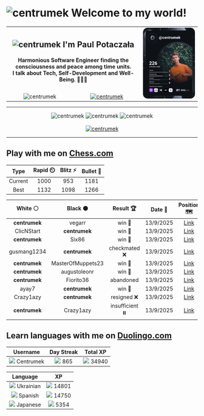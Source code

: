 <h1>
  <img
    src="https://emojis.slackmojis.com/emojis/images/1531849430/4246/blob-sunglasses.gif"
    width="30"
    alt="centrumek"
  />
  Welcome to my world!
</h1>

<table>
  <tbody>
    <tr>
      <td align="center" width="70%" colspan="2">
        <h2>
          <img
            src="https://raw.githubusercontent.com/MartinHeinz/MartinHeinz/master/wave.gif"
            width="30px"
            alt="centrumek"
          />
          I'm Paul Potaczała
        </h2>
        <h4>
          Harmonious Software Engineer finding the consciousness and peace among time units.
          <br/>
          I talk about Tech, Self-Development and Well-Being. 🌿🧘🚀
        </h4>
      </td>
      <td width="30%" rowspan="2">
        <a href="https://app.daily.dev/centrumek">
          <img
            src="./devcard.svg"
            alt="centrumek"
          />
        </a>
      </td>
    </tr>
    <tr align="center">
      <td>
        <img
          src="https://komarev.com/ghpvc/?username=centrumek&label=visitors&color=0e75b6&style=flat"
          alt="centrumek"
        >
      </td>
      <td>
        <a href="https://stackoverflow.com/users/14496012/centrumek">
          <img
            src="https://stackoverflow.com/users/flair/14496012.png?theme=dark"
            alt="centrumek"
          >
        </a>
      </td>
    </tr>
  </tbody>
</table>

---
<div align="center">
  <img 
    src="https://github-readme-stats.vercel.app/api?username=centrumek&show_icons=true&count_private=true&theme=dark&hide_border=true&hide=issues,contribs&bg_color=00000000"
    alt="centrumek"
  />
  <img
    src="https://github-readme-stats.vercel.app/api/top-langs/?username=centrumek&layout=compact&hide_border=true&theme=dark&bg_color=00000000&langs_count=6&exclude_repo=air-statistic-app"
    alt="centrumek"
  />
  <img 
    src="https://github-readme-streak-stats.herokuapp.com?user=centrumek&theme=dark&hide_border=true&background=FFFFFF00"
    alt="centrumek"
  />
  <br/>
  <br/>
  <a href="https://www.buymeacoffee.com/centrumek">
    <img
      src="https://cdn.buymeacoffee.com/buttons/v2/default-orange.png"
      height="50"
      width="210"
      alt="centrumek"
    />
  </a>
</div>

---

## Play with me on [Chess.com](https://www.chess.com/member/centrumek)

<div align="center">
<!--START_SECTION:chessStats-->
<!-- Automatically generated with https://github.com/Balastrong/chess-stats-action -->

| Type | Rapid ⏲️ | Blitz ⚡ | Bullet 🔫 |
|:---:|:---:|:---:|:---:|
| Current | 1000 | 953 | 1181 |
| Best | 1132 | 1098 | 1266 |

| White ⚪ | Black ⚫ | Result 🏆 | Date 📅 | Position 🗺️ | Type 🕕 |
|:---:|:---:|:---:|:---:|:---:|:---:|
| **centrumek** | vegarr | win 🥇 | 13/9/2025 | <a href="http://www.ee.unb.ca/cgi-bin/tervo/fen.pl?select=1k4R1/8/KP6/P7/8/4P2P/8/8 b - - 0 49">Link</a> | Blitz |
| ClicNStart | **centrumek** | win 🥇 | 13/9/2025 | <a href="http://www.ee.unb.ca/cgi-bin/tervo/fen.pl?select=r2kb1nr/1pp1q2p/3p2p1/pP6/2P2P2/P2B4/6PP/5RK1 w - - 0 24">Link</a> | Blitz |
| **centrumek** | Six86 | win 🥇 | 13/9/2025 | <a href="http://www.ee.unb.ca/cgi-bin/tervo/fen.pl?select=3R2k1/2p2ppp/2r5/pq6/5PK1/4P1P1/8/8 b - - 0 32">Link</a> | Blitz |
| gusmang1234 | **centrumek** | checkmated ❌ | 13/9/2025 | <a href="http://www.ee.unb.ca/cgi-bin/tervo/fen.pl?select=3rk3/1R3Q2/7p/2p3p1/3bP3/P2P3P/2P2PP1/5RK1 b - - 0 33">Link</a> | Blitz |
| **centrumek** | MasterOfMuppets23 | win 🥇 | 13/9/2025 | <a href="http://www.ee.unb.ca/cgi-bin/tervo/fen.pl?select=5kq1/1p1r4/3p3R/pB1PpQ2/P1P2p2/1P6/8/5K2 b - - 3 37">Link</a> | Blitz |
| **centrumek** | augustoleonr | win 🥇 | 13/9/2025 | <a href="http://www.ee.unb.ca/cgi-bin/tervo/fen.pl?select=4rrk1/2p2pQp/1p6/p7/1PB5/1P2P3/3N1P2/2K3R1 b - - 0 22">Link</a> | Blitz |
| **centrumek** | Fiorito36 | abandoned  | 13/9/2025 | <a href="http://www.ee.unb.ca/cgi-bin/tervo/fen.pl?select=5kr1/5p2/7p/pB3K2/Pp4P1/8/7n/8 w - - 1 32">Link</a> | Blitz |
| ayay7 | **centrumek** | win 🥇 | 13/9/2025 | <a href="http://www.ee.unb.ca/cgi-bin/tervo/fen.pl?select=2k2r2/p7/1pp3Pr/2bp3N/5P2/7R/PPPK3P/5R2 w - - 1 35">Link</a> | Blitz |
| Crazy1azy | **centrumek** | resigned ❌ | 13/9/2025 | <a href="http://www.ee.unb.ca/cgi-bin/tervo/fen.pl?select=5B2/8/2p5/1k6/7R/R3P2P/6PK/4r3 b - - 0 37">Link</a> | Blitz |
| **centrumek** | Crazy1azy | insufficient ⏸️ | 13/9/2025 | <a href="http://www.ee.unb.ca/cgi-bin/tervo/fen.pl?select=8/4k3/6K1/8/8/8/8/8 b - - 0 53">Link</a> | Blitz |

<!--END_SECTION:chessStats-->
</div>

## Learn languages with me on [Duolingo.com](https://www.duolingo.com/profile/Centrumek)

<div align="center">
<!--START_SECTION:duolingoStats-->
<!-- Automatically generated with https://github.com/centrumek/duolingo-readme-stats-->

| Username | Day Streak | Total XP |
|:---:|:---:|:---:|
| <img src="https://raw.githubusercontent.com/centrumek/duolingo-readme-stats/main/assets/duolingo.png" height="12"> Centrumek | <img src="https://raw.githubusercontent.com/centrumek/duolingo-readme-stats/main/assets/streakfrozen.svg" height="12"> 865 | <img src="https://raw.githubusercontent.com/centrumek/duolingo-readme-stats/main/assets/xp.svg" height="12"> 34940 |

| Language | XP |
|:---:|:---:|
| <img src="https://raw.githubusercontent.com/centrumek/duolingo-readme-stats/main/assets/langs/ukrainian.svg" height="12"> Ukrainian | <img src="https://raw.githubusercontent.com/centrumek/duolingo-readme-stats/main/assets/xp.svg" height="12"> 14801 |
| <img src="https://raw.githubusercontent.com/centrumek/duolingo-readme-stats/main/assets/langs/spanish.svg" height="12"> Spanish | <img src="https://raw.githubusercontent.com/centrumek/duolingo-readme-stats/main/assets/xp.svg" height="12"> 14750 |
| <img src="https://raw.githubusercontent.com/centrumek/duolingo-readme-stats/main/assets/langs/japanese.svg" height="12"> Japanese | <img src="https://raw.githubusercontent.com/centrumek/duolingo-readme-stats/main/assets/xp.svg" height="12"> 5354 |

<!--END_SECTION:duolingoStats-->
</div>
<!--
**centrumek/centrumek** is a ✨ _special_ ✨ repository because its `README.md` (this file) appears on your GitHub profile.

Here are some ideas to get you started:

- 🔭 I’m currently working on ...
- 🌱 I’m currently learning ...
- 👯 I’m looking to collaborate on ...
- 🤔 I’m looking for help with ...
- 💬 Ask me about ...
- 📫 How to reach me: ...
- 😄 Pronouns: ...
- ⚡ Fun fact: ...
-->
